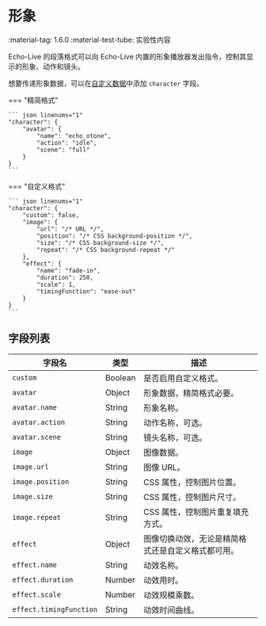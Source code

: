 # 形象

<span class="feature-tag" title="最早可用版本" markdown>
    <span class="icon">:material-tag:</span>
    <span class="text">1.6.0</span>
</span>
<span class="feature-tag" title="实验性内容" markdown>
    <span class="icon">:material-test-tube:</span>
    <span class="text">实验性内容</span>
</span>

Echo-Live 的段落格式可以向 Echo-Live 内置的形象播放器发出指令，控制其显示的形象、动作和镜头。

想要传递形象数据，可以在[自定义数据](data.md)中添加 `character` 字段。

=== "精简格式"

    ``` json linenums="1"
    "character": {
        "avatar": {
            "name": "echo_otone",
            "action": "idle",
            "scene": "full"
        }
    }
    ```

=== "自定义格式"

    ``` json linenums="1"
    "character": {
        "custom": false,
        "image": {
            "url": "/* URL */",
            "position": "/* CSS background-position */",
            "size": "/* CSS background-size */",
            "repeat": "/* CSS background-repeat */"
        },
        "effect": {
            "name": "fade-in",
            "duration": 250,
            "scale": 1,
            "timingFunction": "ease-out"
        }
    }
    ```

## 字段列表

| 字段名 | 类型 | 描述 |
| - | - | - |
| `custom` | Boolean | 是否启用自定义格式。 |
| `avatar` | Object | 形象数据，精简格式必要。 |
| `avatar.name` | String | 形象名称。 |
| `avatar.action` | String | 动作名称，可选。 |
| `avatar.scene` | String | 镜头名称，可选。 |
| `image` | Object | 图像数据。 |
| `image.url` | String | 图像 URL。 |
| `image.position` | String | CSS 属性，控制图片位置。 |
| `image.size` | String | CSS 属性，控制图片尺寸。 |
| `image.repeat` | String | CSS 属性，控制图片重复填充方式。 |
| `effect` | Object | 图像切换动效，无论是精简格式还是自定义格式都可用。 |
| `effect.name` | String | 动效名称。 |
| `effect.duration` | Number | 动效用时。 |
| `effect.scale` | Number | 动效规模乘数。 |
| `effect.timingFunction` | String | 动效时间曲线。 |